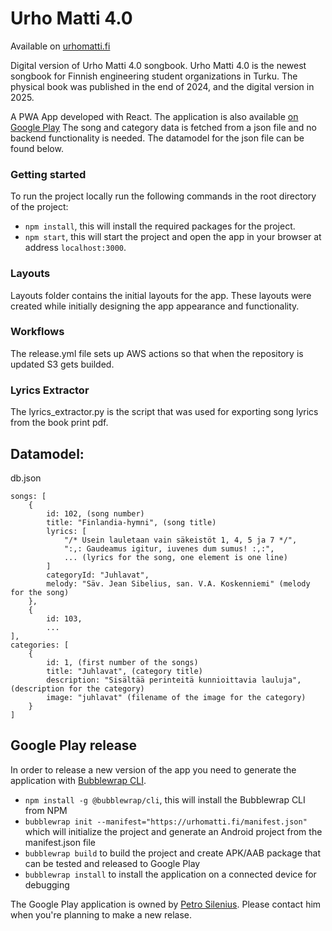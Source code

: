 # Urho Matti 4.0

Available on [urhomatti.fi](https://urhomatti.fi)

Digital version of Urho Matti 4.0 songbook.
Urho Matti 4.0 is the newest songbook for Finnish engineering student organizations in Turku. The physical book was published in the end of 2024, and the digital version in 2025.

A PWA App developed with React. The application is also available [on Google Play](https://play.google.com/store/apps/details?id=fi.urhomatti.twa) The song and category data is fetched from a json file and no backend functionality is needed. The datamodel for the json file can be found below.

### Getting started

To run the project locally run the following commands in the root directory of the project:

- ```npm install```, this will install the required packages for the project.
- ```npm start```, this will start the project and open the app in your browser at address ```localhost:3000```.

### Layouts

Layouts folder contains the initial layouts for the app. These layouts were created while initially designing the app appearance and functionality.

### Workflows

The release.yml file sets up AWS actions so that when the repository is updated S3 gets builded.

### Lyrics Extractor

The lyrics_extractor.py is the script that was used for exporting song lyrics from the book print pdf.

## Datamodel:

db.json
```
songs: [
    {
        id: 102, (song number)
        title: "Finlandia-hymni", (song title)
        lyrics: [
            "/* Usein lauletaan vain säkeistöt 1, 4, 5 ja 7 */",
            ":,: Gaudeamus igitur, iuvenes dum sumus! :,:",
            ... (lyrics for the song, one element is one line)
        ]
        categoryId: "Juhlavat",
        melody: "Säv. Jean Sibelius, san. V.A. Koskenniemi" (melody for the song)
    },
    { 
        id: 103,
        ...
],
categories: [
    {
        id: 1, (first number of the songs)
        title: "Juhlavat", (category title)
        description: "Sisältää perinteitä kunnioittavia lauluja", (description for the category)
        image: "juhlavat" (filename of the image for the category)
    }
]
```

## Google Play release
In order to release a new version of the app you need to generate the application with [Bubblewrap CLI](https://github.com/GoogleChromeLabs/bubblewrap/tree/main/packages/cli).

- ```npm install -g @bubblewrap/cli```, this will install the Bubblewrap CLI from NPM
- ```bubblewrap init --manifest="https://urhomatti.fi/manifest.json"``` which will initialize the project and generate an Android project from the manifest.json file
- ```bubblewrap build``` to build the project and create APK/AAB package that can be tested and released to Google Play
- ```bubblewrap install``` to install the application on a connected device for debugging

The Google Play application is owned by [Petro Silenius](mailto:petro.silenius@gmail.com). Please contact him when you're planning to make a new relase.

